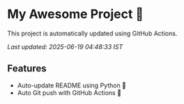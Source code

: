 # My Awesome Project 🚀

This project is automatically updated using GitHub Actions.

_Last updated: 2025-06-19 04:48:33 IST_

## Features
- Auto-update README using Python 🐍
- Auto Git push with GitHub Actions 🤖

